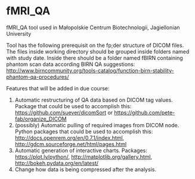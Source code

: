 ﻿# fMRI_QA
fMRI_QA tool used in Małopolskie Centrum Biotechnologii, Jagiellonian University

Tool has the following prerequisit on the fp;der structure of DICOM files. The files inside working directory should be grouped inside folders named with study date. Inside there should be a folder named fBIRN containing phantom scan data according BIRN QA suggestions: http://www.birncommunity.org/tools-catalog/function-birn-stability-phantom-qa-procedures/

Features that will be added in due course:

1. Automatic restructuring of QA data based on DICOM tag values.  Package that could be used to accomplish this: https://github.com/suever/dicomSort or https://github.com/pete-fab/organize_DICOM
2. (possibly) Automatic pulling of required images from DICOM node. Python packages that could be used to accomplish this: http://docs.openrem.org/en/0.7.1/index.html, http://gdcm.sourceforge.net/html/pages.html
3. Automatic generation of interactive charts. Packages: https://plot.ly/python/, http://matplotlib.org/gallery.html, http://bokeh.pydata.org/en/latest/
4. Change how data is being compressed after the analysis.
                         
